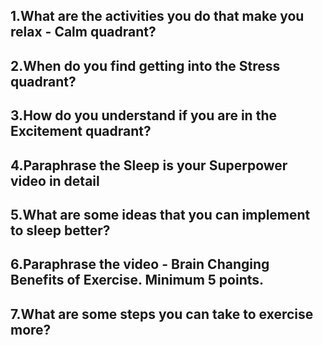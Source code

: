 ## 1.What are the activities you do that make you relax - Calm quadrant?
## 2.When do you find getting into the Stress quadrant?
## 3.How do you understand if you are in the Excitement quadrant?
## 4.Paraphrase the Sleep is your Superpower video in detail
## 5.What are some ideas that you can implement to sleep better?
## 6.Paraphrase the video - Brain Changing Benefits of Exercise. Minimum 5 points.
## 7.What are some steps you can take to exercise more?
